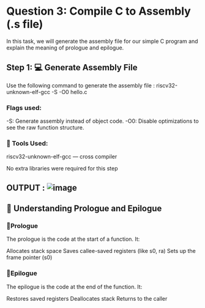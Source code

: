 # Question 3: Compile C to Assembly (.s file)
In this task, we will generate the assembly file for our simple C program and explain the meaning of prologue and epilogue.

## Step 1:  💻 Generate Assembly File
Use the following command to generate the assembly file : riscv32-unknown-elf-gcc -S -O0 hello.c

### Flags used:

  -S: Generate assembly instead of object code.
  -O0: Disable optimizations to see the raw function structure.

### 🧰 Tools Used:
riscv32-unknown-elf-gcc — cross compiler

No extra libraries were required for this step


## OUTPUT : ![image](https://github.com/user-attachments/assets/aee9979d-af03-47c1-88e2-411279c7b5d4)


##  🧾 Understanding Prologue and Epilogue
###  🧠Prologue

The prologue is the code at the start of a function. It:

   Allocates stack space
   Saves callee-saved registers (like s0, ra)
    Sets up the frame pointer (s0)

###  🧠Epilogue

The epilogue is the code at the end of the function. It:

  Restores saved registers
    Deallocates stack
    Returns to the caller



  


